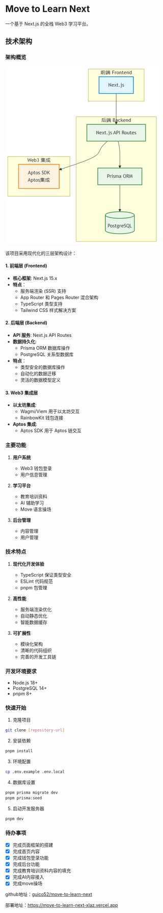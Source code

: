 

# Move to Learn Next

一个基于 Next.js 的全栈 Web3 学习平台。

## 技术架构

### 架构概览

![](./static/struct.png)

该项目采用现代化的三层架构设计：

#### 1. 前端层 (Frontend)
- **核心框架**: Next.js 15.x
- **特点**：
  - 服务端渲染 (SSR) 支持
  - App Router 和 Pages Router 混合架构
  - TypeScript 类型支持
  - Tailwind CSS 样式解决方案

#### 2. 后端层 (Backend)
- **API 服务**: Next.js API Routes
- **数据持久化**:
  - Prisma ORM 数据库操作
  - PostgreSQL 关系型数据库
- **特点**：
  - 类型安全的数据库操作
  - 自动化的数据迁移
  - 灵活的数据模型定义

#### 3. Web3 集成层
- **以太坊集成**:
  - Wagmi/Viem 用于以太坊交互
  - RainbowKit 钱包连接
- **Aptos 集成**:
  - Aptos SDK 用于 Aptos 链交互

### 主要功能

1. **用户系统**
   - Web3 钱包登录
   - 用户信息管理

2. **学习平台**
   - 教育培训资料
   - AI 辅助学习
   - Move 语言操场

3. **后台管理**
   - 内容管理
   - 用户管理

### 技术特点

1. **现代化开发体验**
   - TypeScript 保证类型安全
   - ESLint 代码规范
   - pnpm 包管理

2. **高性能**
   - 服务端渲染优化
   - 自动静态优化
   - 智能数据缓存

3. **可扩展性**
   - 模块化架构
   - 清晰的代码组织
   - 完善的开发工具链

### 开发环境要求

- Node.js 18+
- PostgreSQL 14+
- pnpm 8+

### 快速开始

1. 克隆项目
```bash
git clone [repository-url]
```

2. 安装依赖
```bash
pnpm install
```

3. 环境配置
```bash
cp .env.example .env.local
```

4. 数据库设置
```bash
pnpm prisma migrate dev
pnpm prisma:seed
```

5. 启动开发服务器
```bash
pnpm dev
```

### 待办事项

- [x] 完成页面框架的搭建
- [x] 完成首页内容
- [x] 完成钱包登录功能
- [x] 完成后台功能
- [x] 完成教育培训资料内容的填充
- [x] 完成AI内容接入
- [x] 完成move操场

github地址：[guico52/move-to-learn-next](https://github.com/guico52/move-to-learn-next?tab=readme-ov-file#架构概览)

部署地址：https://move-to-learn-next-xlaz.vercel.app
